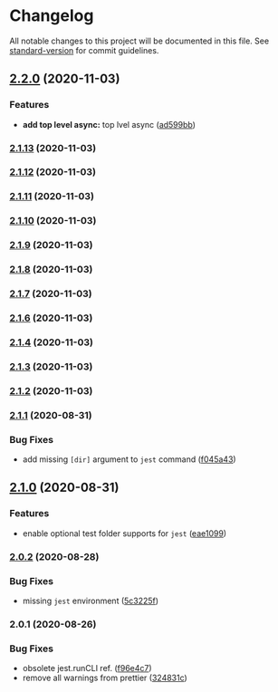 # Changelog

All notable changes to this project will be documented in this file. See [standard-version](https://github.com/conventional-changelog/standard-version) for commit guidelines.

## [2.2.0](https://github.com/jimzhan/esnext-scripts/compare/v2.1.10...v2.2.0) (2020-11-03)


### Features

* **add top level async:** top lvel async ([ad599bb](https://github.com/jimzhan/esnext-scripts/commit/ad599bb2397152ce8642318e92c3888c973744a4))

### [2.1.13](https://github.com/jimzhan/esnext-scripts/compare/v2.1.10...v2.1.13) (2020-11-03)

### [2.1.12](https://github.com/jimzhan/esnext-scripts/compare/v2.1.10...v2.1.12) (2020-11-03)

### [2.1.11](https://github.com/jimzhan/esnext-scripts/compare/v2.1.10...v2.1.11) (2020-11-03)

### [2.1.10](https://github.com/jimzhan/esnext-scripts/compare/v2.1.9...v2.1.10) (2020-11-03)

### [2.1.9](https://github.com/jimzhan/esnext-scripts/compare/v2.1.8...v2.1.9) (2020-11-03)

### [2.1.8](https://github.com/jimzhan/esnext-scripts/compare/v2.1.7...v2.1.8) (2020-11-03)

### [2.1.7](https://github.com/jimzhan/esnext-scripts/compare/v2.1.6...v2.1.7) (2020-11-03)

### [2.1.6](https://github.com/jimzhan/esnext-scripts/compare/v2.1.4...v2.1.6) (2020-11-03)

### [2.1.4](https://github.com/jimzhan/esnext-scripts/compare/v2.1.3...v2.1.4) (2020-11-03)

### [2.1.3](https://github.com/jimzhan/esnext-scripts/compare/v2.1.2...v2.1.3) (2020-11-03)

### [2.1.2](https://github.com/jimzhan/esnext-scripts/compare/v2.1.1...v2.1.2) (2020-11-03)

### [2.1.1](https://github.com/jimzhan/esnext-scripts/compare/v2.1.0...v2.1.1) (2020-08-31)


### Bug Fixes

* add missing `[dir]` argument to `jest` command ([f045a43](https://github.com/jimzhan/esnext-scripts/commit/f045a43e2fa851b72196253ed4293fea3c41f4ee))

## [2.1.0](https://github.com/jimzhan/esnext-scripts/compare/v2.0.2...v2.1.0) (2020-08-31)


### Features

* enable optional test folder supports for `jest` ([eae1099](https://github.com/jimzhan/esnext-scripts/commit/eae1099b2d3d4b76ee678a3331a0dc04d93772b7))

### [2.0.2](https://github.com/jimzhan/esnext-scripts/compare/v2.0.1...v2.0.2) (2020-08-28)


### Bug Fixes

* missing `jest` environment ([5c3225f](https://github.com/jimzhan/esnext-scripts/commit/5c3225ff9870015de77bc80368b52ddd1912d838))

### 2.0.1 (2020-08-26)


### Bug Fixes

* obsolete jest.runCLI ref. ([f96e4c7](https://github.com/jimzhan/esnext-scripts/commit/f96e4c7a10a963b8aa05eeeb8d8004815f55212b))
* remove all warnings from prettier ([324831c](https://github.com/jimzhan/esnext-scripts/commit/324831c0546b486bf64e5a5931413f64badf085e))
